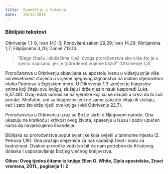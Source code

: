 ```yaml
---
title:  Evanđelje s Patmosa
date:   29/12/2018
---
```


### Biblijski tekstovi
Otkrivenje 1,1-8; Ivan 14,1-3; Ponovljeni zakon 29,29; Ivan 14,29; Rimljanima 1,7; Filipljanima 3,20; Daniel 7,13.14.

> <p></p>
> “Blago čitaču i slušačima riječi ovoga proročanstva ako vrše što je u njemu napisano, jer je (određeno) vrijeme blizu!” (Otkrivenje 1,3)

Proročanstva u Otkrivenju objavljena su apostolu Ivanu u viđenju prije više od devetnaest stoljeća u vrijeme njegovog izgnanstva na malom stjenovitom otoku Patmosu u Egejskom moru. U Otkrivenju 1,3 izrečen je blagoslov onima koji čitaju ovu knjigu, slušaju i drže njezin nauk (usporedi Luka 6,47.48). Ovaj redak odnosi se na vjernike koji su se okupili u crkvi da bi čuli poruke. Međutim, oni su blagoslovljeni ne samo zato što čitaju ili slušaju, već i zato što drže riječi ove knjige (vidi Otkrivenje 22,7).

Proročanstva u Otkrivenju izraz su Božje skrbi o Njegovom narodu. Ona ukazuju na kratkoću i krhkost ovog života, spasenje u Isusu i poziv upućen nama da navješćujemo Evanđelje.

Biblijska su proročanstva poput svjetiljke koja svijetli u tamnome mjestu (2. Petrova 1,19). Ona pružaju smjernice za naš sadašnji život i nadu za budućnost. Ovakvo proročko vodstvo bit će nam potrebno do Kristovog dolaska i uspostavljanja Božjeg vječnog kraljevstva.

**Oikos: Ovog tjedna čitamo iz knjige Ellen G. White, Djela apostolska, Znaci vremena, 2011., poglavlja 1 i 2**
